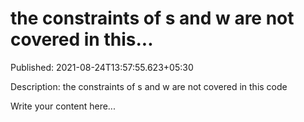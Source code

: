 # the constraints of s and w are not covered in this...

Published: 2021-08-24T13:57:55.623+05:30

Description: the constraints of s and w are not covered in this code

Write your content here...